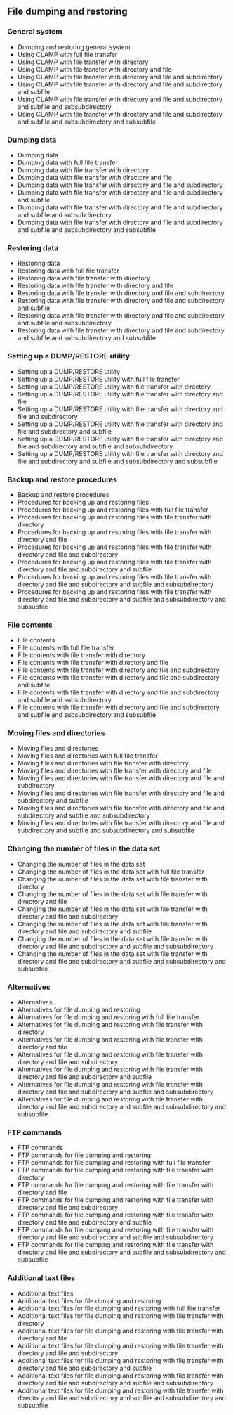 ## File dumping and restoring

### General system

*   Dumping and restoring general system
*   Using CLAMP with full file transfer
*   Using CLAMP with file transfer with directory
*   Using CLAMP with file transfer with directory and file
*   Using CLAMP with file transfer with directory and file and subdirectory
*   Using CLAMP with file transfer with directory and file and subdirectory and subfile
*   Using CLAMP with file transfer with directory and file and subdirectory and subfile and subsubdirectory
*   Using CLAMP with file transfer with directory and file and subdirectory and subfile and subsubdirectory and subsubfile

### Dumping data

*   Dumping data
*   Dumping data with full file transfer
*   Dumping data with file transfer with directory
*   Dumping data with file transfer with directory and file
*   Dumping data with file transfer with directory and file and subdirectory
*   Dumping data with file transfer with directory and file and subdirectory and subfile
*   Dumping data with file transfer with directory and file and subdirectory and subfile and subsubdirectory
*   Dumping data with file transfer with directory and file and subdirectory and subfile and subsubdirectory and subsubfile

### Restoring data

*   Restoring data
*   Restoring data with full file transfer
*   Restoring data with file transfer with directory
*   Restoring data with file transfer with directory and file
*   Restoring data with file transfer with directory and file and subdirectory
*   Restoring data with file transfer with directory and file and subdirectory and subfile
*   Restoring data with file transfer with directory and file and subdirectory and subfile and subsubdirectory
*   Restoring data with file transfer with directory and file and subdirectory and subfile and subsubdirectory and subsubfile

### Setting up a DUMP/RESTORE utility

*   Setting up a DUMP/RESTORE utility
*   Setting up a DUMP/RESTORE utility with full file transfer
*   Setting up a DUMP/RESTORE utility with file transfer with directory
*   Setting up a DUMP/RESTORE utility with file transfer with directory and file
*   Setting up a DUMP/RESTORE utility with file transfer with directory and file and subdirectory
*   Setting up a DUMP/RESTORE utility with file transfer with directory and file and subdirectory and subfile
*   Setting up a DUMP/RESTORE utility with file transfer with directory and file and subdirectory and subfile and subsubdirectory
*   Setting up a DUMP/RESTORE utility with file transfer with directory and file and subdirectory and subfile and subsubdirectory and subsubfile

### Backup and restore procedures

*   Backup and restore procedures
*   Procedures for backing up and restoring files
*   Procedures for backing up and restoring files with full file transfer
*   Procedures for backing up and restoring files with file transfer with directory
*   Procedures for backing up and restoring files with file transfer with directory and file
*   Procedures for backing up and restoring files with file transfer with directory and file and subdirectory
*   Procedures for backing up and restoring files with file transfer with directory and file and subdirectory and subfile
*   Procedures for backing up and restoring files with file transfer with directory and file and subdirectory and subfile and subsubdirectory
*   Procedures for backing up and restoring files with file transfer with directory and file and subdirectory and subfile and subsubdirectory and subsubfile

### File contents

*   File contents
*   File contents with full file transfer
*   File contents with file transfer with directory
*   File contents with file transfer with directory and file
*   File contents with file transfer with directory and file and subdirectory
*   File contents with file transfer with directory and file and subdirectory and subfile
*   File contents with file transfer with directory and file and subdirectory and subfile and subsubdirectory
*   File contents with file transfer with directory and file and subdirectory and subfile and subsubdirectory and subsubfile

### Moving files and directories

*   Moving files and directories
*   Moving files and directories with full file transfer
*   Moving files and directories with file transfer with directory
*   Moving files and directories with file transfer with directory and file
*   Moving files and directories with file transfer with directory and file and subdirectory
*   Moving files and directories with file transfer with directory and file and subdirectory and subfile
*   Moving files and directories with file transfer with directory and file and subdirectory and subfile and subsubdirectory
*   Moving files and directories with file transfer with directory and file and subdirectory and subfile and subsubdirectory and subsubfile

### Changing the number of files in the data set

*   Changing the number of files in the data set
*   Changing the number of files in the data set with full file transfer
*   Changing the number of files in the data set with file transfer with directory
*   Changing the number of files in the data set with file transfer with directory and file
*   Changing the number of files in the data set with file transfer with directory and file and subdirectory
*   Changing the number of files in the data set with file transfer with directory and file and subdirectory and subfile
*   Changing the number of files in the data set with file transfer with directory and file and subdirectory and subfile and subsubdirectory
*   Changing the number of files in the data set with file transfer with directory and file and subdirectory and subfile and subsubdirectory and subsubfile

### Alternatives

*   Alternatives
*   Alternatives for file dumping and restoring
*   Alternatives for file dumping and restoring with full file transfer
*   Alternatives for file dumping and restoring with file transfer with directory
*   Alternatives for file dumping and restoring with file transfer with directory and file
*   Alternatives for file dumping and restoring with file transfer with directory and file and subdirectory
*   Alternatives for file dumping and restoring with file transfer with directory and file and subdirectory and subfile
*   Alternatives for file dumping and restoring with file transfer with directory and file and subdirectory and subfile and subsubdirectory
*   Alternatives for file dumping and restoring with file transfer with directory and file and subdirectory and subfile and subsubdirectory and subsubfile

### FTP commands

*   FTP commands
*   FTP commands for file dumping and restoring
*   FTP commands for file dumping and restoring with full file transfer
*   FTP commands for file dumping and restoring with file transfer with directory
*   FTP commands for file dumping and restoring with file transfer with directory and file
*   FTP commands for file dumping and restoring with file transfer with directory and file and subdirectory
*   FTP commands for file dumping and restoring with file transfer with directory and file and subdirectory and subfile
*   FTP commands for file dumping and restoring with file transfer with directory and file and subdirectory and subfile and subsubdirectory
*   FTP commands for file dumping and restoring with file transfer with directory and file and subdirectory and subfile and subsubdirectory and subsubfile

### Additional text files

*   Additional text files
*   Additional text files for file dumping and restoring
*   Additional text files for file dumping and restoring with full file transfer
*   Additional text files for file dumping and restoring with file transfer with directory
*   Additional text files for file dumping and restoring with file transfer with directory and file
*   Additional text files for file dumping and restoring with file transfer with directory and file and subdirectory
*   Additional text files for file dumping and restoring with file transfer with directory and file and subdirectory and subfile
*   Additional text files for file dumping and restoring with file transfer with directory and file and subdirectory and subfile and subsubdirectory
*   Additional text files for file dumping and restoring with file transfer with directory and file and subdirectory and subfile and subsubdirectory and subsubfile
